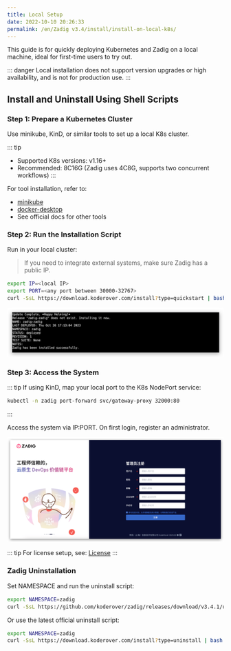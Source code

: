 ```yaml
---
title: Local Setup
date: 2022-10-10 20:26:33
permalink: /en/Zadig v3.4/install/install-on-local-k8s/
---
```


This guide is for quickly deploying Kubernetes and Zadig on a local machine, ideal for first-time users to try out.

::: danger
Local installation does not support version upgrades or high availability, and is not for production use.
:::

## Install and Uninstall Using Shell Scripts

### Step 1: Prepare a Kubernetes Cluster

Use minikube, KinD, or similar tools to set up a local K8s cluster.

::: tip
- Supported K8s versions: v1.16+
- Recommended: 8C16G (Zadig uses 4C8G, supports two concurrent workflows)
:::

For tool installation, refer to:

- [minikube](https://minikube.sigs.k8s.io/docs/start/)
- [docker-desktop](https://www.docker.com/products/docker-desktop/)
- See official docs for other tools

### Step 2: Run the Installation Script

Run in your local cluster:

> If you need to integrate external systems, make sure Zadig has a public IP.

```bash
export IP=<local IP>
export PORT=<any port between 30000-32767>
curl -SsL https://download.koderover.com/install?type=quickstart | bash
```
![Local installation](../../../_images/install_zadig_on_local_1.png)

### Step 3: Access the System

::: tip
If using KinD, map your local port to the K8s NodePort service:

```bash
kubectl -n zadig port-forward svc/gateway-proxy 32000:80
```
:::

Access the system via IP:PORT. On first login, register an administrator.

![Local installation](../../../_images/install_zadig_on_init.png)

::: tip
For license setup, see: [License](/en/Zadig%20v3.4/enterprise-mgr/#license)
:::

### Zadig Uninstallation

Set NAMESPACE and run the uninstall script:

```bash
export NAMESPACE=zadig
curl -SsL https://github.com/koderover/zadig/releases/download/v3.4.1/uninstall.sh | bash
```

Or use the latest official uninstall script:

```bash
export NAMESPACE=zadig
curl -SsL https://download.koderover.com/install?type=uninstall | bash
```
